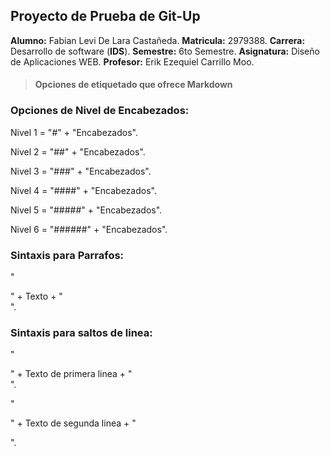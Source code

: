 ## Proyecto de Prueba de Git-Up
**Alumno:** Fabian Levi De Lara Castañeda.
**Matricula:** 2979388.
**Carrera:** Desarrollo de software (**IDS**). 
**Semestre:** 6to Semestre. 
**Asignatura:** Diseño de Aplicaciones WEB. 
**Profesor:** Erik Ezequiel Carrillo Moo. 

> #### Opciones de etiquetado que ofrece Markdown
### **Opciones de Nivel de Encabezados:** 
<p>Nivel 1 = "#" + "Encabezados".<br>
<p>Nivel 2 = "##" + "Encabezados".</p>
<p>Nivel 3 = "###" + "Encabezados".</p>
<p>Nivel 4 = "####" + "Encabezados".</p>
<p>Nivel 5 = "#####" + "Encabezados".</p>
<p>Nivel 6 = "######" + "Encabezados".</p>

### **Sintaxis para Parrafos:** 
<p>"<p>" + Texto + "<br>".<br>

### **Sintaxis para saltos de linea:** 
<p>"<p>" + Texto de primera linea + "<br>".<br>
<p>"<p>" + Texto de segunda linea + "<p>".<p>
